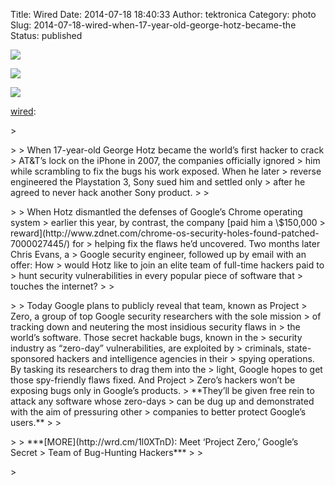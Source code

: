 Title: Wired
Date: 2014-07-18 18:40:33
Author: tektronica
Category: photo
Slug: 2014-07-18-wired-when-17-year-old-george-hotz-became-the
Status: published

![](http://65.media.tumblr.com/fde0095a4188c970b9116fa732aa2748/tumblr_n8rw0rNwST1r69k7do1_1280.jpg)

![](http://65.media.tumblr.com/cb5e1928560594305c122061434edfcd/tumblr_n8rw0rNwST1r69k7do2_1280.jpg)

![](http://66.media.tumblr.com/60d8971c8d9200f55343b51372f7baad/tumblr_n8rw0rNwST1r69k7do3_1280.jpg)

[wired](http://wired.tumblr.com/post/91883126869/when-17-year-old-george-hotz-became-the-worlds):

</p>
<p>
> </p>
>
> When 17-year-old George Hotz became the world’s first hacker to crack
> AT&T’s lock on the iPhone in 2007, the companies officially ignored
> him while scrambling to fix the bugs his work exposed. When he later
> reverse engineered the Playstation 3, Sony sued him and settled only
> after he agreed to never hack another Sony product.
>
> </p>
>
> When Hotz dismantled the defenses of Google’s Chrome operating system
> earlier this year, by contrast, the company [paid him a \$150,000
> reward](http://www.zdnet.com/chrome-os-security-holes-found-patched-7000027445/) for
> helping fix the flaws he’d uncovered. Two months later Chris Evans, a
> Google security engineer, followed up by email with an offer: How
> would Hotz like to join an elite team of full-time hackers paid to
> hunt security vulnerabilities in every popular piece of software that
> touches the internet?
>
> </p>
>
> Today Google plans to publicly reveal that team, known as Project
> Zero, a group of top Google security researchers with the sole mission
> of tracking down and neutering the most insidious security flaws in
> the world’s software. Those secret hackable bugs, known in the
> security industry as “zero-day” vulnerabilities, are exploited by
> criminals, state-sponsored hackers and intelligence agencies in their
> spying operations. By tasking its researchers to drag them into the
> light, Google hopes to get those spy-friendly flaws fixed. And Project
> Zero’s hackers won’t be exposing bugs only in Google’s products.
> **They’ll be given free rein to attack any software whose zero-days
> can be dug up and demonstrated with the aim of pressuring other
> companies to better protect Google’s users.**
>
> </p>
>
> ***[MORE](http://wrd.cm/1l0XTnD): Meet ‘Project Zero,’ Google’s Secret
> Team of Bug-Hunting Hackers***
>
> </p>
> <p>

</p>

</p>

